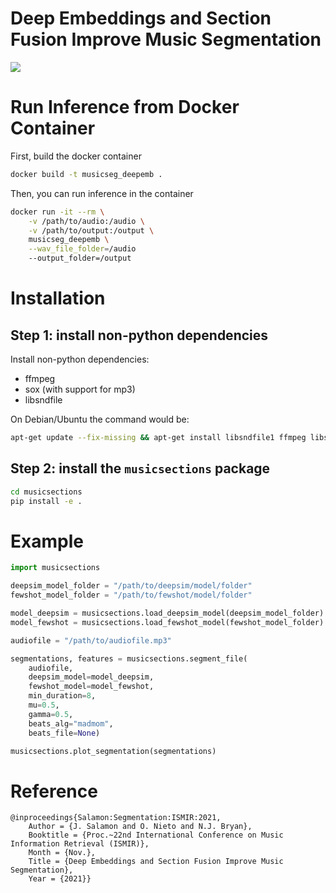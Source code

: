 # Deep Embeddings and Section Fusion Improve Music Segmentation

<a href="https://replicate.ai/musicseg_deepemb"><img src="https://img.shields.io/static/v1?label=Replicate&message=Demo and Docker Image&color=blue"></a>

# Run Inference from Docker Container

First, build the docker container
```bash
docker build -t musicseg_deepemb .
```

Then, you can run inference in the container
```bash
docker run -it --rm \
    -v /path/to/audio:/audio \
    -v /path/to/output:/output \
    musicseg_deepemb \
    --wav_file_folder=/audio
    --output_folder=/output
```

# Installation

## Step 1: install non-python dependencies
Install non-python dependencies:
* ffmpeg
* sox (with support for mp3)
* libsndfile

On Debian/Ubuntu the command would be:
```bash
apt-get update --fix-missing && apt-get install libsndfile1 ffmpeg libsox-fmt-all sox -y
```

## Step 2: install the `musicsections` package
```bash
cd musicsections
pip install -e .
```

# Example

```python
import musicsections

deepsim_model_folder = "/path/to/deepsim/model/folder"
fewshot_model_folder = "/path/to/fewshot/model/folder"

model_deepsim = musicsections.load_deepsim_model(deepsim_model_folder)
model_fewshot = musicsections.load_fewshot_model(fewshot_model_folder)

audiofile = "/path/to/audiofile.mp3"

segmentations, features = musicsections.segment_file(
    audiofile, 
    deepsim_model=model_deepsim,
    fewshot_model=model_fewshot,
    min_duration=8,
    mu=0.5,
    gamma=0.5,
    beats_alg="madmom",
    beats_file=None)

musicsections.plot_segmentation(segmentations)
```

# Reference
```
@inproceedings{Salamon:Segmentation:ISMIR:2021,
	Author = {J. Salamon and O. Nieto and N.J. Bryan},
	Booktitle = {Proc.~22nd International Conference on Music Information Retrieval (ISMIR)},
	Month = {Nov.},
	Title = {Deep Embeddings and Section Fusion Improve Music Segmentation},
	Year = {2021}}
```
